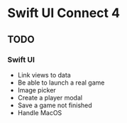 # Swift UI Connect 4

## TODO

### Swift UI

- Link views to data
- Be able to launch a real game
- Image picker
- Create a player modal
- Save a game not finished
- Handle MacOS
